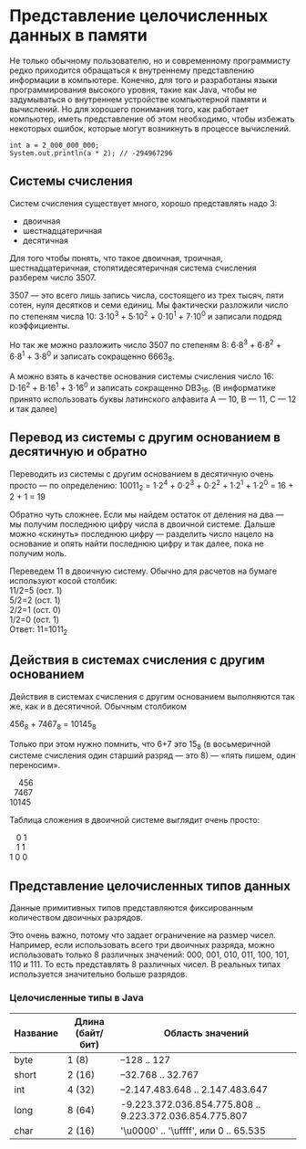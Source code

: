 # Представление целочисленных данных в памяти
Не только обычному пользователю, но и современному программисту редко приходится обращаться к внутреннему представлению информации в компьютере. Конечно, для того и разработаны языки программирования высокого уровня, такие как Java, чтобы не задумываться о внутреннем устройстве компьютерной памяти и вычислений. Но для хорошего понимания того, как работает компьютер, иметь представление об этом необходимо, чтобы избежать некоторых ошибок, которые могут возникнуть в процессе вычислений.

    int a = 2_000_000_000;
    System.out.println(a * 2); // -294967296

## Системы счисления
Систем счисления существует много, хорошо представлять надо 3:
- двоичная
- шестнадцатеричная
- десятичная

Для того чтобы понять, что такое двоичная, троичная, шестнадцатеричная, стопятидесятеричная система счисления разберем число 3507.

3507 — это всего лишь запись числа, состоящего из трех тысяч, пяти сотен, нуля десятков и семи единиц. Мы фактически разложили число по степеням числа 10: 3⋅10<sup>3</sup> + 5⋅10<sup>2</sup> + 0⋅10<sup>1</sup> + 7⋅10<sup>0</sup> и записали подряд коэффициенты.

Но так же можно разложить число 3507 по степеням 8: 6⋅8<sup>3</sup> + 6⋅8<sup>2</sup> + 6⋅8<sup>1</sup> + 3⋅8<sup>0</sup> и записать сокращенно 6663<sub>8</sub>.

А можно взять в качестве основания системы счисления число 16: D⋅16<sup>2</sup> + B⋅16<sup>1</sup> + 3⋅16<sup>0</sup> и записать сокращенно DB3<sub>16</sub>. (В информатике принято использовать буквы латинского алфавита A — 10, B — 11, С — 12 и так далее)

## Перевод из системы с другим основанием в десятичную и обратно
Переводить из системы с другим основанием в десятичную очень просто — по определению: 10011<sub>2</sub> = 1⋅2<sup>4</sup> + 0⋅2<sup>3</sup> + 0⋅2<sup>2</sup> + 1⋅2<sup>1</sup> + 1⋅2<sup>0</sup> = 16 + 2 + 1 = 19

Обратно чуть сложнее. Если мы найдем остаток от деления на два — мы получим последнюю цифру числа в двоичной системе. Дальше можно «скинуть» последнюю цифру — разделить число нацело на основание и опять найти последнюю цифру и так далее, пока не получим ноль.

Переведем 11 в двоичную систему. Обычно для расчетов на бумаге используют косой столбик:  
11/2=5 (ост. 1)  
5/2=2 (ост. 1)  
2/2=1 (ост. 0)  
1/2=0 (ост. 1)  
Ответ: 11=1011<sub>2</sub>

## Действия в системах счисления с другим основанием
Действия в системах счисления с другим основанием выполняются так же, как и в десятичной. Обычным столбиком


456<sub>8</sub> + 7467<sub>8</sub> = 10145<sub>8</sub>

Только при этом нужно помнить, что 6+7 это 15<sub>8</sub> (в восьмеричной системе счисления один старший разряд — это 8) — «пять пишем, один переносим».

&nbsp;&nbsp;&nbsp;&nbsp;456  
&nbsp;&nbsp;7467  
10145  



Таблица сложения в двоичной системе выглядит очень просто:

&nbsp;&nbsp;&nbsp;0	1  
&nbsp;&nbsp;&nbsp;1	1  
1	0	0  

## Представление целочисленных типов данных
Данные примитивных типов представляются фиксированным количеством двоичных разрядов.

Это очень важно, потому что задает ограничение на размер чисел. Например, если использовать всего три двоичных разряда, можно использовать только 8 различных значений: 000, 001, 010, 011, 100, 101, 110 и 111. То есть представлять 8 различных чисел. В реальных типах используется значительно больше разрядов.

### Целочисленные типы в Java
| Название | Длина (байт/бит) | Область значений                                        |
|----------|------------------|---------------------------------------------------------|
| byte     | 1 (8)            | –128 .. 127                                             |
| short    | 2 (16)           | –32.768 .. 32.767                                       |
| int      | 4 (32)           | –2.147.483.648 .. 2.147.483.647                         |
| long     | 8 (64)           | -9.223.372.036.854.775.808 .. 9.223.372.036.854.775.807 |
| char     | 2 (16)           | '\u0000' .. '\uffff', или 0 .. 65.535                   |
